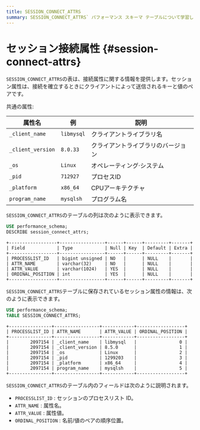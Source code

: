 ```yaml
---
title: SESSION_CONNECT_ATTRS
summary: SESSION_CONNECT_ATTRS` パフォーマンス スキーマ テーブルについて学習します。
---
```


# セッション接続属性 {#session-connect-attrs}

`SESSION_CONNECT_ATTRS`の表は、接続属性に関する情報を提供します。セッション属性は、接続を確立するときにクライアントによって送信されるキーと値のペアです。

共通の属性:

| 属性名               | 例          | 説明                |
| ----------------- | ---------- | ----------------- |
| `_client_name`    | `libmysql` | クライアントライブラリ名      |
| `_client_version` | `8.0.33`   | クライアントライブラリのバージョン |
| `_os`             | `Linux`    | オペレーティング·システム     |
| `_pid`            | `712927`   | プロセスID            |
| `_platform`       | `x86_64`   | CPUアーキテクチャ        |
| `program_name`    | `mysqlsh`  | プログラム名            |

`SESSION_CONNECT_ATTRS`のテーブルの列は次のように表示できます。

```sql
USE performance_schema;
DESCRIBE session_connect_attrs;
```

    +------------------+-----------------+------+------+---------+-------+
    | Field            | Type            | Null | Key  | Default | Extra |
    +------------------+-----------------+------+------+---------+-------+
    | PROCESSLIST_ID   | bigint unsigned | NO   |      | NULL    |       |
    | ATTR_NAME        | varchar(32)     | NO   |      | NULL    |       |
    | ATTR_VALUE       | varchar(1024)   | YES  |      | NULL    |       |
    | ORDINAL_POSITION | int             | YES  |      | NULL    |       |
    +------------------+-----------------+------+------+---------+-------+

`SESSION_CONNECT_ATTRS`テーブルに保存されているセッション属性の情報は、次のように表示できます。

```sql
USE performance_schema;
TABLE SESSION_CONNECT_ATTRS;
```

    +----------------+-----------------+------------+------------------+
    | PROCESSLIST_ID | ATTR_NAME       | ATTR_VALUE | ORDINAL_POSITION |
    +----------------+-----------------+------------+------------------+
    |        2097154 | _client_name    | libmysql   |                0 |
    |        2097154 | _client_version | 8.5.0      |                1 |
    |        2097154 | _os             | Linux      |                2 |
    |        2097154 | _pid            | 1299203    |                3 |
    |        2097154 | _platform       | x86_64     |                4 |
    |        2097154 | program_name    | mysqlsh    |                5 |
    +----------------+-----------------+------------+------------------+

`SESSION_CONNECT_ATTRS`のテーブル内のフィールドは次のように説明されます。

-   `PROCESSLIST_ID` : セッションのプロセスリスト ID。
-   `ATTR_NAME` : 属性名。
-   `ATTR_VALUE` : 属性値。
-   `ORDINAL_POSITION` : 名前/値のペアの順序位置。
